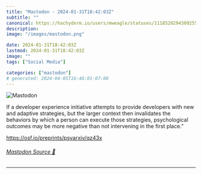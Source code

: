 ```yaml
---
title: "Mastodon - 2024-01-31T18:42:03Z"
subtitle: ""
canonical: https://hachyderm.io/users/mweagle/statuses/111852029430925593
description:
image: "/images/mastodon.png"

date: 2024-01-31T18:42:03Z
lastmod: 2024-01-31T18:42:03Z
image: ""
tags: ["Social Media"]

categories: ["mastodon"]
# generated: 2024-04-05T16:46:01-07:00
---
```

![Mastodon](/images/mastodon.png)

<p>If a developer experience initiative attempts to provide developers with new and adaptive strategies, but the larger context then invalidates the behaviors by which a person can execute those strategies, psychological outcomes may be more negative than not intervening in the first place.”</p><p><a href="https://osf.io/preprints/psyarxiv/qz43x" target="_blank" rel="nofollow noopener noreferrer" translate="no"><span class="invisible">https://</span><span class="ellipsis">osf.io/preprints/psyarxiv/qz43</span><span class="invisible">x</span></a></p>


###### [Mastodon Source 🐘](https://hachyderm.io/@mweagle/111852029430925593)

___

